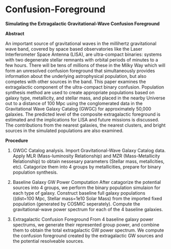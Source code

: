 # Confusion-Foreground
**Simulating the Extragalactic Gravitational-Wave Confusion Foreground**

**Abstract**

An important source of gravitational waves in the millihertz gravitational wave band, covered by space based observatories like the Laser Interferometer Space Antenna (LISA), are ultra-compact binaries: systems with two degenerate stellar remnants with orbital periods of minutes to a few hours. There will be tens of millions of these in the Milky  Way which will form an unresolved confusion foreground that simultaneously provides information about the underlying astrophysical population, but also competes with other sources in the band. This paper examines the extragalactic component of the ultra-compact binary confusion. Population synthesis method are used to create appropriate populations based on galaxy type, metallicity, and stellar mass, and placed in the nearby Universe out to a distance of 100 Mpc using the conglomerated data in the Gravitational Wave Galaxy Catalog (GWGC) for approximately 50,000 galaxies. The predicted level of the composite extragalactic foreground is estimated and the implications for LISA and future missions is discussed. The contributions from the nearest galaxies, the nearest clusters, and bright sources in the simulated populations are also examined.

**Procedure**

1. GWGC Catalog analysis.
Import Gravitational-Wave Galaxy Catalog data. Apply MLR (Mass-luminosity Relationship) and MZR (Mass-Metallicity Relationship) to obtain nessesary parameters (Stellar mass, metallcities, etc). Catagorize them into 4 groups by metallicities, prepare for binary population synthesis.

2. Baseline Galaxy GW Power Computation
After catagorize the potential sources into 4 groups, we perform the binary population simulaion for each type of galaxy. Construct baseline full galaxy populations ((dist=100 Mpc, Stellar mass=1e10 Solar Mass) from the imported fixed population (generated by COSMIC seperately). Compute the gravitational-wave power spectrum for each of the 4 baseline galaxies.

3. Extragalactic Confusion Foreground
From 4 baseline galaxy power spectrums, we generate their represented group power, and combine them to obtain the total extragalactic GW power spectrum. We compute the confusion foreground created by the extragalactic GW sources and the potential resolveable sources.

